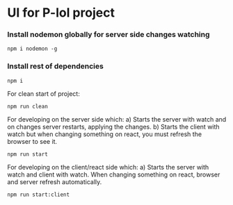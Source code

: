 # UI for P-lol project

### Install nodemon globally for server side changes watching
```
npm i nodemon -g
```

### Install rest of dependencies
```
npm i
```

For clean start of project:
```
npm run clean
```

For developing on the server side which:
a) Starts the server with watch and on changes server restarts, applying the changes.
b) Starts the client with watch but when changing something on react, you must refresh the browser to see it.
```
npm run start
```

For developing on the client/react side which:
a) Starts the server with watch and client with watch. When changing something on react, browser and server refresh automatically.
```
npm run start:client
```
